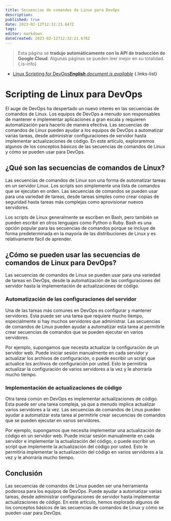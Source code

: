 ```yaml
---
title: Secuencias de comandos de Linux para DevOps
description: 
published: true
date: 2023-02-12T12:32:23.647Z
tags: 
editor: markdown
dateCreated: 2023-02-12T12:32:21.678Z
---
```


> Esta página se **tradujo automáticamente con la API de traducción de Google Cloud**.
Algunas páginas se pueden leer mejor en su totalidad.{.is-info}



- [Linux Scripting for DevOps***English** document is available*](/en/Knowledge-base/Linux/linux-scripting-for-devops)
{.links-list}


# Scripting de Linux para DevOps

El auge de DevOps ha despertado un nuevo interés en las secuencias de comandos de Linux. Los equipos de DevOps a menudo son responsables de mantener e implementar aplicaciones a gran escala y requieren automatización para hacerlo de manera efectiva. Las secuencias de comandos de Linux pueden ayudar a los equipos de DevOps a automatizar varias tareas, desde administrar configuraciones de servidor hasta implementar actualizaciones de código. En este artículo, exploraremos algunos de los conceptos básicos de las secuencias de comandos de Linux y cómo se pueden usar para DevOps.

## ¿Qué son las secuencias de comandos de Linux?

Las secuencias de comandos de Linux son una forma de automatizar tareas en un servidor Linux. Los scripts son simplemente una lista de comandos que se ejecutan en orden. Las secuencias de comandos se pueden usar para una variedad de tareas, desde tareas simples como crear copias de seguridad hasta tareas más complejas como aprovisionar nuevos servidores.

Los scripts de Linux generalmente se escriben en Bash, pero también se pueden escribir en otros lenguajes como Python o Ruby. Bash es una opción popular para las secuencias de comandos porque se incluye de forma predeterminada en la mayoría de las distribuciones de Linux y es relativamente fácil de aprender.

## ¿Cómo se pueden usar las secuencias de comandos de Linux para DevOps?

Las secuencias de comandos de Linux se pueden usar para una variedad de tareas en DevOps, desde la automatización de las configuraciones del servidor hasta la implementación de actualizaciones de código.

### Automatización de las configuraciones del servidor

Una de las tareas más comunes en DevOps es configurar y mantener servidores. Esta puede ser una tarea que requiere mucho tiempo, especialmente si hay muchos servidores que administrar. Las secuencias de comandos de Linux pueden ayudar a automatizar esta tarea al permitirle crear secuencias de comandos que se pueden ejecutar en varios servidores.

Por ejemplo, supongamos que necesita actualizar la configuración de un servidor web. Puede iniciar sesión manualmente en cada servidor y actualizar los archivos de configuración, o puede escribir un script que actualice los archivos de configuración por usted. Esto le permitiría actualizar la configuración de varios servidores a la vez y le ahorraría mucho tiempo.

### Implementación de actualizaciones de código

Otra tarea común en DevOps es implementar actualizaciones de código. Esta puede ser una tarea compleja, ya que a menudo implica actualizar varios servidores a la vez. Las secuencias de comandos de Linux pueden ayudar a automatizar esta tarea al permitirle crear secuencias de comandos que se pueden ejecutar en varios servidores.

Por ejemplo, supongamos que necesita implementar una actualización de código en un servidor web. Puede iniciar sesión manualmente en cada servidor e implementar la actualización del código, o puede escribir un script que implemente la actualización del código por usted. Esto le permitiría implementar la actualización del código en varios servidores a la vez y le ahorraría mucho tiempo.

## Conclusión

Las secuencias de comandos de Linux pueden ser una herramienta poderosa para los equipos de DevOps. Puede ayudar a automatizar varias tareas, desde administrar configuraciones de servidor hasta implementar actualizaciones de código. En este artículo, hemos explorado algunos de los conceptos básicos de las secuencias de comandos de Linux y cómo se pueden usar para DevOps.